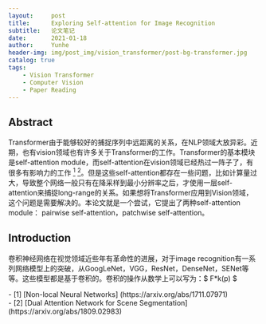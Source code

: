 ```yaml
---
layout:     post
title:      Exploring Self-attention for Image Recognition
subtitle:   论文笔记
date:       2021-01-18
author:     Yunhe
header-img: img/post_img/vision_transformer/post-bg-transformer.jpg
catalog: true
tags:
    - Vision Transformer
    - Computer Vision
    - Paper Reading
---
```



<head>
    <script src="https://cdn.mathjax.org/mathjax/latest/MathJax.js?config=TeX-AMS-MML_HTMLorMML" type="text/javascript"></script>
    <script type="text/x-mathjax-config">
        MathJax.Hub.Config({
            tex2jax: {
            skipTags: ['script', 'noscript', 'style', 'textarea', 'pre'],
            inlineMath: [['$','$']]
            }
        });
    </script>
</head>

## Abstract

Transformer由于能够较好的捕捉序列中远距离的关系，在NLP领域大放异彩。近期，也有vision领域也有许多关于Transformer的工作。Transformer的基本模块是self-attention module，而self-attention在vision领域已经热过一阵子了，有很多有影响力的工作 [<sup>1</sup>](#refer-anchor-1) [<sup>2</sup>](#refer-anchor-2)。但是这些self-attention都存在一些问题，比如计算量过大，导致整个网络一般只有在降采样到最小分辨率之后，才使用一层self-attention来捕捉long-range的关系。如果想将Transformer应用到Vision领域，这个问题是需要解决的。本论文就是一个尝试，它提出了两种self-attention module： pairwise self-attention，patchwise self-attention。

## Introduction

卷积神经网络在视觉领域近些年有革命性的进展，对于image recognition有一系列网络模型上的突破，从GoogLeNet，VGG，ResNet，DenseNet，SENet等等。这些模型都是基于卷积的。卷积的操作从数学上可以写为：$ F*k(p) $











<div id="refer-anchor-1"></div>
- [1] [Non-local Neural Networks] (https://arxiv.org/abs/1711.07971)
<div id="refer-anchor-2"></div>
- [2] [Dual Attention Network for Scene Segmentation] (https://arxiv.org/abs/1809.02983)